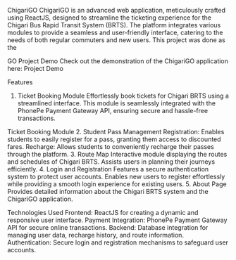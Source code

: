 ChigariGO
ChigariGO is an advanced web application, meticulously crafted using ReactJS, designed to streamline the ticketing experience for the Chigari Bus Rapid Transit System (BRTS). The platform integrates various modules to provide a seamless and user-friendly interface, catering to the needs of both regular commuters and new users. This project was done as the

GO
Project Demo
Check out the demonstration of the ChigariGO application here:
Project Demo

Features
1. Ticket Booking Module
Effortlessly book tickets for Chigari BRTS using a streamlined interface. This module is seamlessly integrated with the PhonePe Payment Gateway API, ensuring secure and hassle-free transactions.

Ticket Booking Module
2. Student Pass Management
Registration: Enables students to easily register for a pass, granting them access to discounted fares.
Recharge: Allows students to conveniently recharge their passes through the platform.
3. Route Map
Interactive module displaying the routes and schedules of Chigari BRTS.
Assists users in planning their journeys efficiently.
4. Login and Registration
Features a secure authentication system to protect user accounts.
Enables new users to register effortlessly while providing a smooth login experience for existing users.
5. About Page
Provides detailed information about the Chigari BRTS system and the ChigariGO application.

Technologies Used
Frontend: ReactJS for creating a dynamic and responsive user interface.
Payment Integration: PhonePe Payment Gateway API for secure online transactions.
Backend: Database integration for managing user data, recharge history, and route information.
Authentication: Secure login and registration mechanisms to safeguard user accounts.
